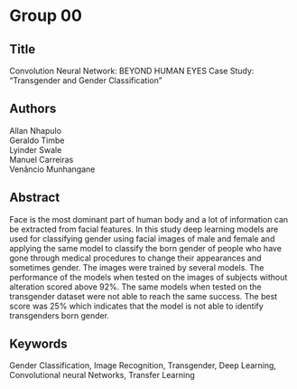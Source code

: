 # Group 00
## Title
Convolution Neural Network: BEYOND HUMAN EYES
Case Study: “Transgender and Gender Classification”
## Authors
Allan Nhapulo  
Geraldo Timbe  
Lyinder Swale  
Manuel Carreiras  
Venâncio Munhangane  
## Abstract
Face is the most dominant part of human body and a lot of information can be extracted from facial
features. In this study deep learning models are used for classifying gender using facial images of male
and female and applying the same model to classify the born gender of people who have gone through
medical procedures to change their appearances and sometimes gender. The images were trained by
several models. The performance of the models when tested on the images of subjects without alteration
scored above 92%. The same models when tested on the transgender dataset were not able to reach the
same success. The best score was 25% which indicates that the model is not able to identify transgenders
born gender.
## Keywords
Gender Classification, Image Recognition, Transgender, Deep Learning, Convolutional
neural Networks, Transfer Learning 
